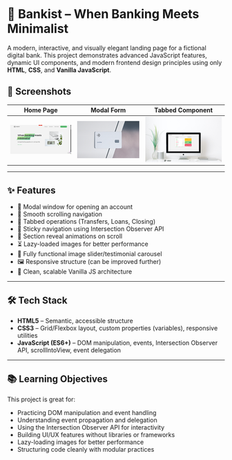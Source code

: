 # 🏦 Bankist – When Banking Meets Minimalist

A modern, interactive, and visually elegant landing page for a fictional digital bank. This project demonstrates advanced JavaScript features, dynamic UI components, and modern frontend design principles using only **HTML**, **CSS**, and **Vanilla JavaScript**.

## 📸 Screenshots

| Home Page                | Modal Form             | Tabbed Component         |
| ------------------------ | ---------------------- | ------------------------ |
| ![Home](img/bankist.png) | ![Modal](img/card.jpg) | ![Tabs](img/digital.jpg) |

---

## ✨ Features

- 💬 Modal window for opening an account
- 🧭 Smooth scrolling navigation
- 🔄 Tabbed operations (Transfers, Loans, Closing)
- 📌 Sticky navigation using Intersection Observer API
- 🎯 Section reveal animations on scroll
- ⏳ Lazy-loaded images for better performance
- 🧭 Fully functional image slider/testimonial carousel
- 🖼 Responsive structure (can be improved further)
- 🔧 Clean, scalable Vanilla JS architecture

---

## 🛠 Tech Stack

- **HTML5** – Semantic, accessible structure
- **CSS3** – Grid/Flexbox layout, custom properties (variables), responsive utilities
- **JavaScript (ES6+)** – DOM manipulation, events, Intersection Observer API, scrollIntoView, event delegation

---

## 📚 Learning Objectives

This project is great for:

- Practicing DOM manipulation and event handling
- Understanding event propagation and delegation
- Using the Intersection Observer API for interactivity
- Building UI/UX features without libraries or frameworks
- Lazy-loading images for better performance
- Structuring code cleanly with modular practices
